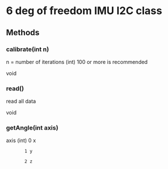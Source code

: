# 6 deg of freedom IMU I2C class

## Methods

### calibrate(int n)

 n = number of iterations (int)   100 or more is recommended

void

### read()

read all data

void

### getAngle(int axis)

axis (int) 
           0 x

           1 y
           
           2 z 



